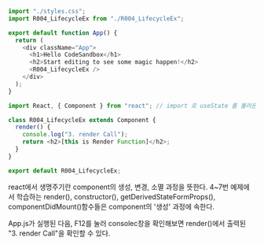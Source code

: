 ```js
import "./styles.css";
import R004_LifecycleEx from "./R004_LifecycleEx";

export default function App() {
  return (
    <div className="App">
      <h1>Hello CodeSandbox</h1>
      <h2>Start editing to see some magic happen!</h2>
      <R004_LifecycleEx />
    </div>
  );
}

import React, { Component } from "react"; // import 로 useState 를 불러온다!

class R004_LifecycleEx extends Component {
  render() {
    console.log("3. render Call");
    return <h2>[this is Render Function]</h2>;
  }
}

export default R004_LifecycleEx;
```

react에서 생명주기란 component의 생성, 변경, 소멸 과정을 뜻한다. 4~7번 예제에서 학습하는 render(), constructor(), getDerivedStateFormProps(), componentDidMount()함수들은 component의 '생성' 과정에 속한다.

App.js가 실행된 다음, F12를 눌러 consolec창을 확인해보면 render()에서 출력된 "3. render Call"을 확인할 수 있다.
